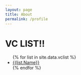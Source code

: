 ```yaml
---
layout: page
title: About
permalink: /profile
---
```


<h1>VC LIST!!</h1>

<ul>
{% for list in site.data.vclist %}
  <li><a href="/vclist/gentry-venture-partners/index.html">{{list.Name}}</a></li>
{% endfor %}
</ul>
